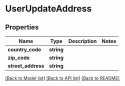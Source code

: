 # UserUpdateAddress

## Properties
Name | Type | Description | Notes
------------ | ------------- | ------------- | -------------
**country_code** | **string** |  | 
**zip_code** | **string** |  | 
**street_address** | **string** |  | 

[[Back to Model list]](../README.md#documentation-for-models) [[Back to API list]](../README.md#documentation-for-api-endpoints) [[Back to README]](../README.md)


